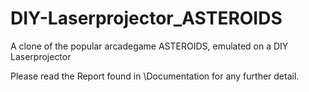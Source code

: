 # DIY-Laserprojector_ASTEROIDS
A clone of the popular arcadegame ASTEROIDS, emulated on a DIY Laserprojector

Please read the Report found in \Documentation for any further detail.
